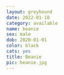 ```yaml
---
layout: greyhound
date: 2022-01-18
category: available
name: beanie
sex: male
dob: 2020-01-01
color: black
cats: yes
title: Beanie
pic: beanie.jpg
---
```


